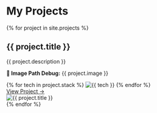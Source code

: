 <h1>My Projects</h1>

<div class="projects-grid">
  {% for project in site.projects %}
    <div class="project-card">
      <div class="project-info">
        <h2>{{ project.title }}</h2>
        <p>{{ project.description }}</p>
        <p><strong>📂 Image Path Debug:</strong> {{ project.image }}</p> <!-- Debugging -->
        <div class="project-stack">
          {% for tech in project.stack %}
            <img src="/assets/icons/{{ tech }}.png" alt="{{ tech }}" class="stack-icon">
          {% endfor %}
        </div>
        <a href="{{ project.url }}" class="project-link">View Project →</a>
      </div>
      <div class="project-image-container">
        <img src="{{ project.image }}" alt="{{ project.title }}" class="project-image">
      </div>
    </div>
  {% endfor %}
</div>
